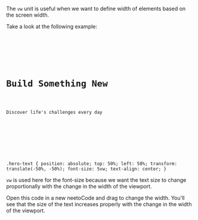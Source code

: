 The `vw` unit is useful when we want to
define width of elements based on the screen
width.

Take a look at the following example:

<codeblock language="css" type="lesson">
<code>
<panel language="html">
<div class="hero-section">
    <div class="hero-text">
        <h1>Build Something New</h1>
        <p>Discover life's challenges every day</p>
    </div>
</div>
</panel>
<panel language="css">

.hero-text {
    position: absolute;
    top: 50%;
    left: 50%;
    transform: translate(-50%, -50%);
    font-size: 5vw;
    text-align: center;
}
</panel>
</code>
</codeblock>

`vw` is used here for the font-size
because we want the text size to change
proportionally with the change in the width
of the viewport.

Open this code in a new neetoCode and
drag to change the width. You'll see that
the size of the text increases properly
with the change in the width of the viewport.